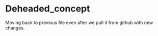 # Deheaded_concept
Moving back to previous file even after we pull it from github with new changes.
